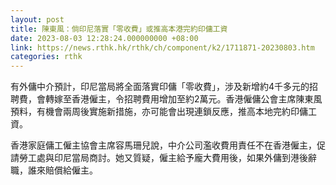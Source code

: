 ```yaml
---
layout: post
title: 陳東風：倘印尼落實「零收費」或推高本港完約印傭工資
date: 2023-08-03 12:28:24.000000000 +08:00
link: https://news.rthk.hk/rthk/ch/component/k2/1711871-20230803.htm
categories: rthk
---
```


有外傭中介預計，印尼當局將全面落實印傭「零收費」，涉及新增約4千多元的招聘費，會轉嫁至香港僱主，令招聘費用增加至約2萬元。香港僱傭公會主席陳東風預料，有機會兩周後實施新措施，亦可能會出現連鎖反應，推高本地完約印傭工資。

香港家庭傭工僱主協會主席容馬珊兒說，中介公司濫收費用責任不在香港僱主，促請勞工處與印尼當局商討。她又質疑，僱主給予龐大費用後，如果外傭到港後辭職，誰來賠償給僱主。

